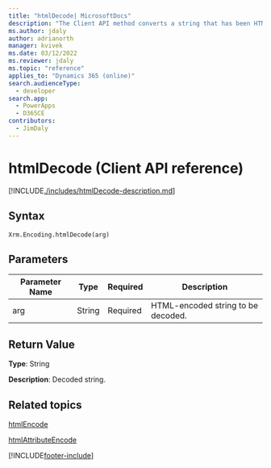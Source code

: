 ```yaml
---
title: "htmlDecode| MicrosoftDocs"
description: "The Client API method converts a string that has been HTML-encoded into a decoded string."
ms.author: jdaly
author: adrianorth
manager: kvivek
ms.date: 03/12/2022
ms.reviewer: jdaly
ms.topic: "reference"
applies_to: "Dynamics 365 (online)"
search.audienceType: 
  - developer
search.app: 
  - PowerApps
  - D365CE
contributors:
  - JimDaly
---
```

# htmlDecode (Client API reference)



[!INCLUDE[./includes/htmlDecode-description.md](./includes/htmlDecode-description.md)] 

## Syntax

`Xrm.Encoding.htmlDecode(arg)`

## Parameters

|Parameter Name        | Type           | Required  |Description  |
| ------------- |-------------| -----|-----|
|arg        | String           | Required  |HTML-encoded string to be decoded.  |


## Return Value

**Type**: String

**Description**: Decoded string.

## Related topics

[htmlEncode](htmlEncode.md)

[htmlAttributeEncode](htmlAttributeEncode.md)


[!INCLUDE[footer-include](../../../../../includes/footer-banner.md)]